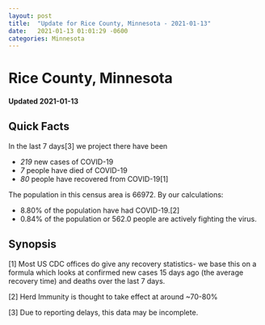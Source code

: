 ```yaml
---
layout: post
title:  "Update for Rice County, Minnesota - 2021-01-13"
date:   2021-01-13 01:01:29 -0600
categories: Minnesota
---
```


# Rice County, Minnesota
#### Updated 2021-01-13

## Quick Facts

In the last 7 days[3] we project there have been
- *219* new cases of COVID-19
- *7* people have died of COVID-19
- *80* people have recovered from COVID-19[1]

The population in this census area is 66972. By our calculations:
- 8.80% of the population have had COVID-19.[2]
- 0.84% of the population or 562.0 people are actively fighting the virus.

## Synopsis




[1] Most US CDC offices do give any recovery statistics- we base this on a formula which looks at confirmed new cases
15 days ago (the average recovery time) and deaths over the last 7 days.

[2] Herd Immunity is thought to take effect at around ~70-80%

[3] Due to reporting delays, this data may be incomplete.
 
    